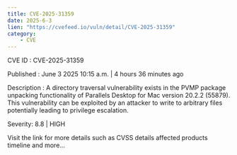 ```yaml
---
title: CVE-2025-31359
date: 2025-6-3
lien: "https://cvefeed.io/vuln/detail/CVE-2025-31359"
category:
    - CVE
---
```


CVE ID : CVE-2025-31359

Published :  June 3
2025
10:15 a.m. | 4 hours
36 minutes ago

Description : A directory traversal vulnerability exists in the PVMP package unpacking functionality of Parallels Desktop for Mac version 20.2.2 (55879). This vulnerability can be exploited by an attacker to write to arbitrary files
potentially leading to privilege escalation.

Severity: 8.8 | HIGH

Visit the link for more details
such as CVSS details
affected products
timeline
and more...
